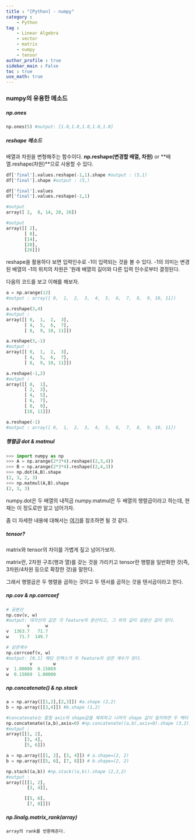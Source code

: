 ```yaml
---
title : "[Python] - numpy"
category :
    - Python
tag : 
    - Linear Algebra
    - vector 
    - matrix
    - numpy
    - tensor
author_profile : true
sidebar_main : False  
toc : true 
use_math: true
---
```


### numpy의 유용한 메소드

##### np.ones
```py
np.ones(5) #output: [1.0,1.0,1.0,1.0,1.0]
```

##### reshape 메소드

배열과 차원을 변형해주는 함수이다.
**np.reshape(변경할 배열, 차원)** or **배열.reshape(차원)**으로 사용할 수 있다.
```py
df['final'].values.reshape(-1,1).shape #output : (5,1)
df['final'].shape #output : (5,)

df['final'].values
df['final'].values.reshape(-1,1)

#output
array([ 2,  8, 14, 20, 26])

#output
array([[ 2],
       [ 8],
       [14],
       [20],
       [26]])
```

reshape을 활용하다 보면 입력인수로 -1이 입력되는 것을 볼 수 있다.
-1의 의미는 변경된 배열의 -1의 위치의 차원은 '원래 배열의 길이와 다른 입력 인수로부터 결정된다. 

다음의 코드를 보고 이해를 해보자. 

```py
a = np.arange(12) 
#output : array([ 0,  1,  2,  3,  4,  5,  6,  7,  8,  9, 10, 11])

a.reshape(3,4)
#output : 
array([[ 0,  1,  2,  3],
       [ 4,  5,  6,  7],
       [ 8,  9, 10, 11]])

a.reshape(3,-1)
#output : 
array([[ 0,  1,  2,  3],
       [ 4,  5,  6,  7],
       [ 8,  9, 10, 11]])

a.reshape(-1,2)
#output :
array([[ 0,  1],
       [ 2,  3],
       [ 4,  5],
       [ 6,  7],
       [ 8,  9],
       [10, 11]])

a.reshape(-1)
#output : array([ 0,  1,  2,  3,  4,  5,  6,  7,  8,  9, 10, 11])
```

##### 행렬곱 dot & matmul
```py
>>> import numpy as np
>>> A = np.arange(2*3*4).reshape((2,3,4))
>>> B = np.arange(2*3*4).reshape((2,4,3))
>>> np.dot(A,B).shape
(2, 3, 2, 3)
>>> np.matmul(A,B).shape
(2, 3, 3)
```
numpy.dot은 두 배열의 내적곱 
numpy.matmul은 두 배열의 행렬곱이라고 하는데, 현재는 이 정도로만 알고 넘어가자. 

좀 더 자세한 내용에 대해서는 [여기](https://m.blog.naver.com/PostView.naver?blogId=cjh226&logNo=221356884894&proxyReferer=https:%2F%2Fwww.google.com%2F)를 참조하면 될 것 같다. 

##### tensor?

matrix와 tensor의 차이를 가볍게 짚고 넘어가보자.

matrix란, 2차원 구조(행과 열)를 갖는 것을 가리키고 tensor란 행렬을 일반화한 것(즉, 3차원/4차원 등으로 확장한 것)을 말한다. 

그래서 행렬곱은 두 행렬을 곱하는 것이고 두 텐서를 곱하는 것을 텐서곱이라고 한다.

##### np.cov & np.corrcoef
```py
# 공분산
np.cov(v, w)
#output: 대각선의 값은 각 feature의 분산이고, 그 외의 값이 공분산 값이 된다.
        v      w
v  1363.7   71.7
w    71.7  149.7

# 상관계수
np.corrcoef(v, w)
#output: [0,1] 해당 인덱스가 두 feature의 상관 계수가 된다.
         v        w
v  1.00000  0.15869
w  0.15869  1.00000
```
##### np.concatenate() & np.stack
```py
a = np.array([[1,2],[2,3]]) #a.shape (2,2)
b = np.array([[3,4]]) #b.shape (1,2)

#concatenate는 합칠 axis의 shape값을 제외하고 나머지 shape 값이 일치하면 두 벡터 값 혹은 행렬 값을 합칠 수 있다.
np.concatenate((a,b),axis=0) #np.concatenate((a,b),axis=0).shape (3,2)
#output : 
array([[1, 2],
       [3, 4],
       [5, 6]])

a = np.array([[1, 2], [3, 4]]) # a.shape=(2, 2)
b = np.array([[5, 6], [7, 8]]) # b.shape=(2, 2)

np.stack((a,b)) #np.stack((a,b)).shape (2,2,2)
#output : 
array([[[1, 2],
        [3, 4]],

       [[5, 6],
        [7, 8]]])
```


##### np.linalg.matrix_rank(array)
```py
array의 rank를 반환해준다.
```